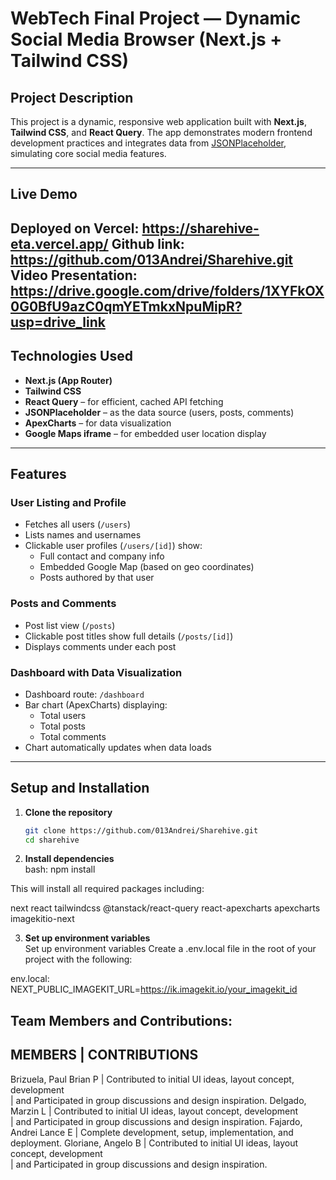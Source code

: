 # WebTech Final Project — Dynamic Social Media Browser (Next.js + Tailwind CSS)

##  Project Description

This project is a dynamic, responsive web application built with **Next.js**, **Tailwind CSS**, and **React Query**. The app demonstrates modern frontend development practices and integrates data from [JSONPlaceholder](https://jsonplaceholder.typicode.com/), simulating core social media features.

---

##  Live Demo

 **Deployed on Vercel**: https://sharehive-eta.vercel.app/
 **Github link**: https://github.com/013Andrei/Sharehive.git
 **Video Presentation**: https://drive.google.com/drive/folders/1XYFkOX0G0BfU9azC0qmYETmkxNpuMipR?usp=drive_link
---

## Technologies Used

- **Next.js (App Router)**
- **Tailwind CSS**
- **React Query** – for efficient, cached API fetching
- **JSONPlaceholder** – as the data source (users, posts, comments)
- **ApexCharts** – for data visualization
- **Google Maps iframe** – for embedded user location display

---

##  Features

### User Listing and Profile
- Fetches all users (`/users`)
- Lists names and usernames
- Clickable user profiles (`/users/[id]`) show:
  - Full contact and company info
  - Embedded Google Map (based on geo coordinates)
  - Posts authored by that user

### Posts and Comments
- Post list view (`/posts`)
- Clickable post titles show full details (`/posts/[id]`)
- Displays comments under each post

### Dashboard with Data Visualization
- Dashboard route: `/dashboard`
- Bar chart (ApexCharts) displaying:
  - Total users
  - Total posts
  - Total comments
- Chart automatically updates when data loads

---

## Setup and Installation

1. **Clone the repository**  
   ```bash
   git clone https://github.com/013Andrei/Sharehive.git
   cd sharehive

2. **Install dependencies**  
bash:
npm install

This will install all required packages including:

next
react
tailwindcss
@tanstack/react-query
react-apexcharts
apexcharts
imagekitio-next

3. **Set up environment variables**  
Set up environment variables
Create a .env.local file in the root of your project with the following:

env.local:
NEXT_PUBLIC_IMAGEKIT_URL=https://ik.imagekit.io/your_imagekit_id


## Team Members and Contributions:

## MEMBERS                 |             CONTRIBUTIONS

Brizuela, Paul Brian P     |    Contributed to initial UI ideas, layout concept, development   
                           |     and Participated in group discussions and design inspiration. 
Delgado, Marzin L          |     Contributed to initial UI ideas, layout concept, development   
                           |     and Participated in group discussions and design inspiration. 
Fajardo, Andrei Lance E    |    Complete development, setup, implementation, and deployment.
Gloriane, Angelo B         |     Contributed to initial UI ideas, layout concept, development   
                           |     and Participated in group discussions and design inspiration. 


